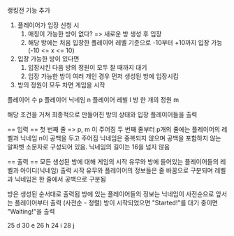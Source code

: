
랭킹전 기능 추가

1. 플레이어가 입장 신청 시 
   1. 매칭이 가능한 방이 없다? => 새로운 방 생성 후 입장
   2. 해당 방에는 처음 입장한 플레이어 레벨 기준으로 -10부터 +10까지 입장 가능 (-10 <= x <= 10)
2. 입장 가능한 방이 있다면
   1. 입장시킨 다음 방의 정원이 모두 찰 때까지 대기
   2. 입장 가능한 방이 여러 개인 경우 먼저 생성된 방에 입장시킴
3. 방의 정원이 모두 차면 게임을 시작

플레이어 수 p
플레이어 닉네임 n
플레이어 레빌 l
방 한 개의 정원 m

해당 조건을 거쳐 최종적으로 만들어진 방의 상태와 입장 플레이어들을 출력

== 입력 ==
첫 번째 줄 => p, m 이 주어짐
두 번째 줄부터 p개의 줄에는 플레이어의 레벨과 닉네임 n이 공백을 두고 주어짐
닉네임은 중복되지 않으며 공백을 포함하지 않는 알파벳 소문자로 구성되어 있음.
닉네임의 길이는 16을 넘지 않음

== 출력 ==
모든 생성된 방에 대해 게임의 시작 유무와 방에 들어있는 플레이어들의 레벨과 아이디(닉네임) 출력
시작 유무와 플레이어의 정보들은 줄 바꿈으로 구분되며 레벨과 닉네임은 한 줄에서 공백으로 구분됨

방은 생성된 순서대로 출력됨
방에 있는 플레이어들의 정보는 닉네임이 사전순으로 앞서는 플레이어부터 출력 (사전순 - 정렬)
방이 시작되었으면 "Started!"를 대기 중이면 "Waiting!"을 출력


25 d
30 e
26 h
24 i
28 j